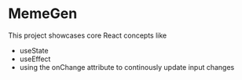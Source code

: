 # MemeGen

This project showcases core React concepts like 
- useState
- useEffect
- using the onChange attribute to continously update input changes


